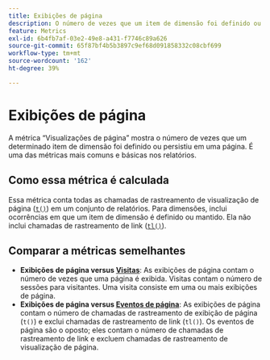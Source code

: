 ```yaml
---
title: Exibições de página
description: O número de vezes que um item de dimensão foi definido ou persistiu no Adobe Analytics.
feature: Metrics
exl-id: 6b4fb7af-03e2-49e8-a431-f7746c89a626
source-git-commit: 65f87bf4b5b3897c9ef68d091858332c08cbf699
workflow-type: tm+mt
source-wordcount: '162'
ht-degree: 39%

---
```


# Exibições de página

A métrica “Visualizações de página” mostra o número de vezes que um determinado item de dimensão foi definido ou persistiu em uma página. É uma das métricas mais comuns e básicas nos relatórios.

## Como essa métrica é calculada

Essa métrica conta todas as chamadas de rastreamento de visualização de página ([`t()`](/help/implement/vars/functions/t-method.md)) em um conjunto de relatórios. Para dimensões, inclui ocorrências em que um item de dimensão é definido ou mantido. Ela não inclui chamadas de rastreamento de link ([`tl()`](/help/implement/vars/functions/tl-method.md)).

## Comparar a métricas semelhantes

* **Exibições de página versus [Visitas](visits.md)**: As exibições de página contam o número de vezes que uma página é exibida. Visitas contam o número de sessões para visitantes. Uma visita consiste em uma ou mais exibições de página.
* **Exibições de página versus [Eventos de página](page-events.md)**: As exibições de página contam o número de chamadas de rastreamento de exibição de página (`t()`) e exclui chamadas de rastreamento de link (`tl()`). Os eventos de página são o oposto; eles contam o número de chamadas de rastreamento de link e excluem chamadas de rastreamento de visualização de página.
